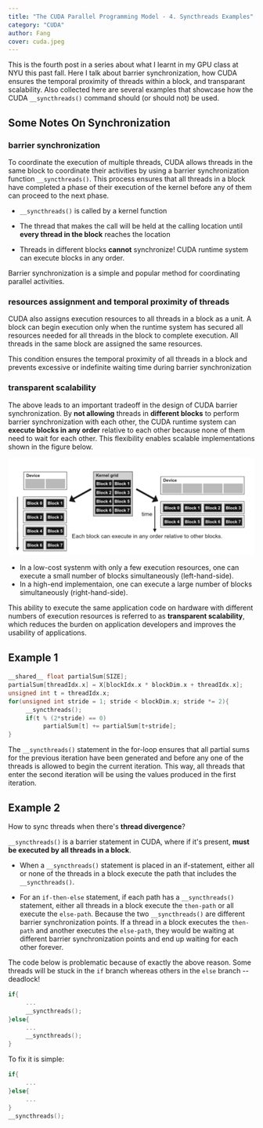 ```yaml
---
title: "The CUDA Parallel Programming Model - 4. Syncthreads Examples"
category: "CUDA"
author: Fang
cover: cuda.jpeg
---
```


This is the fourth post in a series about what I learnt in my GPU class at NYU this past fall. Here I talk about barrier synchronization, how CUDA ensures the temporal proximity of threads within a block, and transparant scalability. Also collected here are several examples that showcase how the CUDA `__syncthreads()` command should (or should not) be used.

## Some Notes On Synchronization

### barrier synchronization

To coordinate the execution of multiple threads, CUDA allows threads in the same block to coordinate their activities by using a barrier synchronization function `__syncthreads()`. This process ensures that all threads in a block have completed a phase of their execution of the kernel before any of them can proceed to the next phase.

- `__syncthreads()` is called by a kernel function

- The thread that makes the call will be held at the calling location until **every thread in the block** reaches the location

- Threads in different blocks **cannot** synchronize! CUDA runtime system can execute blocks in any order.

Barrier synchronization is a simple and popular method for coordinating parallel activities.

### resources assignment and temporal proximity of threads

CUDA also assigns execution resources to all threads in a block as a unit. A block can begin execution only when the runtime system has secured all resources needed for all threads in the block to complete execution. All threads in the same block are assigned the same resources.

This condition ensures the temporal proximity of all threads in a block and prevents excessive or indefinite waiting time during barrier synchronization

### transparent scalability

The above leads to an important tradeoff in the design of CUDA barrier synchronization. By **not allowing** threads in **different blocks** to perform barrier synchronization with each other, the CUDA runtime system can **execute blocks in any order** relative to each other because none of them need to wait for each other. This flexibility enables scalable implementations shown in the figure below.

![transparent scalability](./trans_scalability.png)

- In a low-cost systenm with only a few execution resources, one can execute a small number of blocks simultaneously (left-hand-side).
- In a high-end implementaion, one can execute a large number of blocks simultaneously (right-hand-side).

This ability to execute the same application code on hardware with different numbers of execution resources is referred to as **transparent scalability**, which reduces the burden on application developers and improves the usability of applications.

## Example 1

```c
__shared__ float partialSum[SIZE];
partialSum[threadIdx.x] = X[blockIdx.x * blockDim.x + threadIdx.x];
unsigned int t = threadIdx.x;
for(unsigned int stride = 1; stride < blockDim.x; stride *= 2){
     __syncthreads();
     if(t % (2*stride) == 0)
          partialSum[t] += partialSum[t+stride];
}
```

The `__syncthreads()` statement in the for-loop ensures that all partial sums for the previous iteration have been generated and before any one of the threads is allowed to begin the current iteration. This way, all threads that enter the second iteration will be using the values produced in the first iteration.

## Example 2

How to sync threads when there's **thread divergence**?

`__syncthreads()` is a barrier statement in CUDA, where if it's present, **must be executed by all threads in a block**.

- When a `__syncthreads()` statement is placed in an if-statement, either all or none of the threads in a block execute the path that includes the `__syncthreads()`.

- For an `if-then-else` statement, if each path has a `__syncthreads()` statement, either all threads in a block execute the `then-path` or all execute the `else-path`. Because the two `__syncthreads()` are different barrier synchronization points. If a thread in a block executes the `then-path` and another executes the `else-path`, they would be waiting at different barrier synchronization points and end up waiting for each other forever.

The code below is problematic because of exactly the above reason. Some threads will be stuck in the `if` branch whereas others in the `else` branch -- deadlock!

```c
if{
     ...
     __syncthreads();
}else{
     ...
     __syncthreads();
}
```

To fix it is simple:

```c
if{
     ...
}else{
     ...
}
__syncthreads();
```
